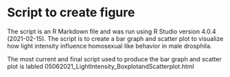 # Script to create figure

The script is an R Markdown file and was run using R Studio version 4.0.4 (2021-02-15).
The script is to create a bar graph and scatter plot to visualize how light intensity
influence homosexual like behavior in male drosphila.

The most current and final script used to produce the bar graph and scatter plot is labled
05062021_LightIntensity_BoxplotandScatterplot.html

